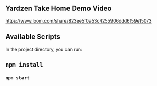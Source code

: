 ## Yardzen Take Home Demo Video
https://www.loom.com/share/823ee5f0a53c4255906ddd6f59e15073

## Available Scripts

In the project directory, you can run:
## `npm install`
### `npm start`


